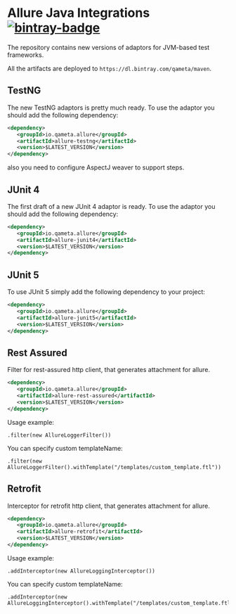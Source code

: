 [license]: http://www.apache.org/licenses/LICENSE-2.0 "Apache License 2.0"
[blog]: https://qameta.io/blog
[gitter]: https://gitter.im/allure-framework/allure-core
[gitter-ru]: https://gitter.im/allure-framework/allure-ru
[twitter]: https://twitter.com/QametaSoftware "Qameta Software"
[twitter-team]: https://twitter.com/QametaSoftware/lists/team/members "Team"

[bintray]: https://bintray.com/qameta/maven/allure-java "Bintray"
[bintray-badge]: https://img.shields.io/bintray/v/qameta/maven/allure-java.svg?style=flat

[CONTRIBUTING.md]: .github/CONTRIBUTING.md
[docs]: https://docs.qameta.io/allure/2.0/

# Allure Java Integrations [![bintray-badge][]][bintray]

The repository contains new versions of adaptors for JVM-based test frameworks.

All the artifacts are deployed to `https://dl.bintray.com/qameta/maven`.

## TestNG 

The new TestNG adaptors is pretty much ready. To use the adaptor you should add the following dependency:

```xml
<dependency>
   <groupId>io.qameta.allure</groupId>
   <artifactId>allure-testng</artifactId>
   <version>$LATEST_VERSION</version>
</dependency>
```

also you need to configure AspectJ weaver to support steps.

## JUnit 4

The first draft of a new JUnit 4 adaptor is ready. To use the adaptor you should add the following dependency:

```xml
<dependency>
   <groupId>io.qameta.allure</groupId>
   <artifactId>allure-junit4</artifactId>
   <version>$LATEST_VERSION</version>
</dependency>
```

## JUnit 5

To use JUnit 5 simply add the following dependency to your project:

```xml
<dependency>
   <groupId>io.qameta.allure</groupId>
   <artifactId>allure-junit5</artifactId>
   <version>$LATEST_VERSION</version>
</dependency>
```


## Rest Assured

Filter for rest-assured http client, that generates attachment for allure.

```xml
<dependency>
   <groupId>io.qameta.allure</groupId>
   <artifactId>allure-rest-assured</artifactId>
   <version>$LATEST_VERSION</version>
</dependency>
```

Usage example:
```
.filter(new AllureLoggerFilter())
```
You can specify custom templateName:
```
.filter(new AllureLoggerFilter().withTemplate("/templates/custom_template.ftl"))
```

## Retrofit

Interceptor for retrofit http client, that generates attachment for allure.

```xml
<dependency>
   <groupId>io.qameta.allure</groupId>
   <artifactId>allure-retrofit</artifactId>
   <version>$LATEST_VERSION</version>
</dependency>
```

Usage example:
```
.addInterceptor(new AllureLoggingInterceptor())
```
You can specify custom templateName:
```
.addInterceptor(new AllureLoggingInterceptor().withTemplate("/templates/custom_template.ftl"))
```


